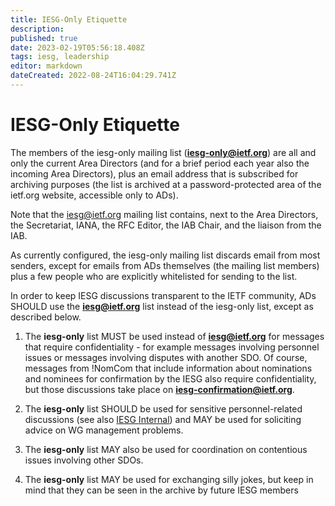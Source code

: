 ```yaml
---
title: IESG-Only Etiquette
description: 
published: true
date: 2023-02-19T05:56:18.408Z
tags: iesg, leadership
editor: markdown
dateCreated: 2022-08-24T16:04:29.741Z
---
```


# IESG-Only Etiquette

The members of the iesg-only mailing list (**iesg-only@ietf.org**) are all and only the current Area Directors (and for a brief period each year also the incoming Area Directors), plus an email address that is subscribed for archiving purposes (the list is archived at a password-protected area of the ietf.org website, accessible only to ADs).

Note that the iesg@ietf.org mailing list contains, next to the Area Directors, the  Secretariat, IANA, the RFC Editor, the IAB Chair, and the liaison from the IAB.

As currently configured, the iesg-only mailing list discards email from most senders, except for emails from ADs themselves (the mailing list members) plus a few people who are explicitly whitelisted for sending to the list.

In order to keep IESG discussions transparent to the IETF community, ADs SHOULD use the **iesg@ietf.org** list instead of the iesg-only list, except as described below. 

1) The **iesg-only** list MUST be used instead of **iesg@ietf.org** for messages that require confidentiality - for example messages involving personnel issues or messages involving disputes with another SDO.  Of course, messages from !NomCom that include information about nominations and nominees for confirmation by the IESG also require confidentiality, but those discussions take place on  **iesg-confirmation@ietf.org**.

2) The **iesg-only** list SHOULD be used for sensitive personnel-related discussions (see also [IESG Internal](group/iesg/IESGInternal)) and MAY be used for soliciting advice on WG management problems.

3) The **iesg-only** list MAY also be used for coordination on contentious issues involving other SDOs.

4) The **iesg-only** list MAY be used for exchanging silly jokes, but keep in mind that they can be seen in the archive by future IESG members